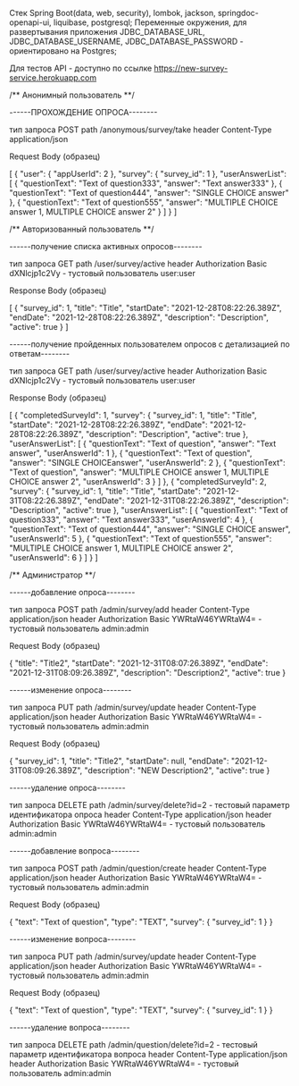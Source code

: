 
Стек Spring Boot(data, web, security), lombok, jackson, springdoc-openapi-ui, liquibase, postgresql;
Переменные окружения, для развертывания приложения JDBC_DATABASE_URL, JDBC_DATABASE_USERNAME, JDBC_DATABASE_PASSWORD - ориентировано на Postgres;

Для тестов API - доступно по ссылке https://new-survey-service.herokuapp.com


/** Анонимный пользователь **/

------ПРОХОЖДЕНИЕ ОПРОСА--------

тип запроса POST
path /anonymous/survey/take
header Content-Type application/json

Request Body (образец)

[
{
"user": {
"appUserId": 2
},
"survey": {
"survey_id": 1
},
"userAnswerList": [
{
"questionText": "Text of question333",
"answer": "Text answer333"
},
{
"questionText": "Text of question444",
"answer": "SINGLE CHOICE answer"
},
{
"questionText": "Text of question555",
"answer": "MULTIPLE CHOICE answer 1, MULTIPLE CHOICE answer 2"
}
]
}
]

/** Авторизованный пользователь **/

------получение списка активных опросов--------

тип запроса GET
path /user/survey/active
header Authorization Basic dXNlcjp1c2Vy - тустовый пользователь user:user

Response Body (образец)

[
{
"survey_id": 1,
"title": "Title",
"startDate": "2021-12-28T08:22:26.389Z",
"endDate": "2021-12-28T08:22:26.389Z",
"description": "Description",
"active": true
}
]

------получение пройденных пользователем опросов с детализацией по ответам--------

тип запроса GET
path /user/survey/active
header Authorization Basic dXNlcjp1c2Vy - тустовый пользователь user:user

Response Body (образец)

[
{
"completedSurveyId": 1,
"survey": {
"survey_id": 1,
"title": "Title",
"startDate": "2021-12-28T08:22:26.389Z",
"endDate": "2021-12-28T08:22:26.389Z",
"description": "Description",
"active": true
},
"userAnswerList": [
{
"questionText": "Text of question",
"answer": "Text answer",
"userAnswerId": 1
},
{
"questionText": "Text of question",
"answer": "SINGLE CHOICEanswer",
"userAnswerId": 2
},
{
"questionText": "Text of question",
"answer": "MULTIPLE CHOICE answer 1, MULTIPLE CHOICE answer 2",
"userAnswerId": 3
}
]
},
{
"completedSurveyId": 2,
"survey": {
"survey_id": 1,
"title": "Title",
"startDate": "2021-12-31T08:22:26.389Z",
"endDate": "2021-12-31T08:22:26.389Z",
"description": "Description",
"active": true
},
"userAnswerList": [
{
"questionText": "Text of question333",
"answer": "Text answer333",
"userAnswerId": 4
},
{
"questionText": "Text of question444",
"answer": "SINGLE CHOICE answer",
"userAnswerId": 5
},
{
"questionText": "Text of question555",
"answer": "MULTIPLE CHOICE answer 1, MULTIPLE CHOICE answer 2",
"userAnswerId": 6
}
]
}
]


/** Администратор **/

------добавление опроса--------

тип запроса POST
path /admin/survey/add
header Content-Type application/json
header Authorization Basic YWRtaW46YWRtaW4= - тустовый пользователь admin:admin

Request Body (образец)

{
"title": "Title2",
"startDate": "2021-12-31T08:07:26.389Z",
"endDate": "2021-12-31T08:09:26.389Z",
"description": "Description2",
"active": true
}


------изменение опроса--------

тип запроса PUT
path /admin/survey/update
header Content-Type application/json
header Authorization Basic YWRtaW46YWRtaW4= - тустовый пользователь admin:admin

Request Body (образец)

{
"survey_id": 1,
"title": "Title2",
"startDate": null,
"endDate": "2021-12-31T08:09:26.389Z",
"description": "NEW Description2",
"active": true
}



------удаление опроса--------

тип запроса DELETE
path /admin/survey/delete?id=2   - тестовый параметр идентификатора опроса
header Content-Type application/json
header Authorization Basic YWRtaW46YWRtaW4= - тустовый пользователь admin:admin


------добавление вопроса--------

тип запроса POST
path /admin/question/create
header Content-Type application/json
header Authorization Basic YWRtaW46YWRtaW4= - тустовый пользователь admin:admin

Request Body (образец)

{
"text": "Text of question",
"type": "TEXT",
"survey": {
"survey_id": 1
}
}


------изменение вопроса--------

тип запроса PUT
path /admin/survey/update
header Content-Type application/json
header Authorization Basic YWRtaW46YWRtaW4= - тустовый пользователь admin:admin

Request Body (образец)

{
"text": "Text of question",
"type": "TEXT",
"survey": {
"survey_id": 1
}
}

------удаление вопроса--------

тип запроса DELETE
path /admin/question/delete?id=2   - тестовый параметр идентификатора вопроса
header Content-Type application/json
header Authorization Basic YWRtaW46YWRtaW4= - тустовый пользователь admin:admin
